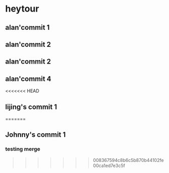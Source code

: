 # heytour

## alan'commit 1

## alan'commit 2

## alan'commit 2

## alan'commit 4

<<<<<<< HEAD
## lijing's commit 1
=======
## Johnny's commit 1

### testing merge
>>>>>>> 008367594c8b6c5b870b44102fe00ca1ed7e3c5f
